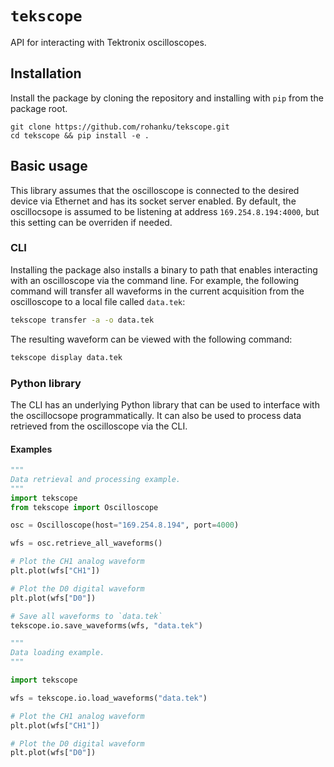 # `tekscope`
API for interacting with Tektronix oscilloscopes.

## Installation

Install the package by cloning the repository and installing with `pip` from the package root.

```
git clone https://github.com/rohanku/tekscope.git
cd tekscope && pip install -e .
```

## Basic usage

This library assumes that the oscilloscope is connected to the desired device via Ethernet and has its socket server enabled. By default, the oscillocsope is assumed to be listening at address `169.254.8.194:4000`, but this setting can be overriden if needed.

### CLI

Installing the package also installs a binary to path that enables interacting with an oscilloscope via the command line. For example, the following command will transfer all waveforms in the current acquisition from the oscilloscope to a local file called `data.tek`:

```bash
tekscope transfer -a -o data.tek
```

The resulting waveform can be viewed with the following command:

```bash
tekscope display data.tek
```

### Python library

The CLI has an underlying Python library that can be used to interface with the oscillocsope programmatically. It can also be used to process data retrieved from the oscilloscope via the CLI.

#### Examples

```python
"""
Data retrieval and processing example.
"""
import tekscope
from tekscope import Oscilloscope

osc = Oscilloscope(host="169.254.8.194", port=4000)

wfs = osc.retrieve_all_waveforms()

# Plot the CH1 analog waveform
plt.plot(wfs["CH1"])

# Plot the D0 digital waveform
plt.plot(wfs["D0"])

# Save all waveforms to `data.tek`
tekscope.io.save_waveforms(wfs, "data.tek")
```

```python
"""
Data loading example.
"""

import tekscope

wfs = tekscope.io.load_waveforms("data.tek")

# Plot the CH1 analog waveform
plt.plot(wfs["CH1"])

# Plot the D0 digital waveform
plt.plot(wfs["D0"])
```
